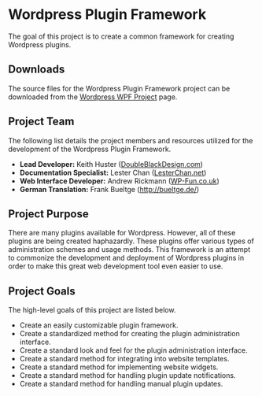 # Wordpress Plugin Framework #
The goal of this project is to create a common framework for creating Wordpress plugins.

## Downloads ##
The source files for the Wordpress Plugin Framework project can be downloaded from the [Wordpress WPF Project](http://wordpress.org/extend/plugins/wordpress-plugin-framework/) page.

## Project Team ##
The following list details the project members and resources utilized for the development of the Wordpress Plugin Framework.

  * **Lead Developer:** Keith Huster ([DoubleBlackDesign.com](http://www.doubleblackdesign.com))
  * **Documentation Specialist:** Lester Chan ([LesterChan.net](http://lesterchan.net))
  * **Web Interface Developer:** Andrew Rickmann ([WP-Fun.co.uk](http://www.wp-fun.co.uk))
  * **German Translation:** Frank Bueltge (http://bueltge.de/)

## Project Purpose ##
There are many plugins available for Wordpress. However, all of these plugins are being created haphazardly. These plugins offer various types of administration schemes and usage methods. This framework is an attempt to commonize the development and deployment of Wordpress plugins in order to make this great web development tool even easier to use.

## Project Goals ##
The high-level goals of this project are listed below.

  * Create an easily customizable plugin framework.
  * Create a standardized method for creating the plugin administration interface.
  * Create a standard look and feel for the plugin administration interface.
  * Create a standard method for integrating into website templates.
  * Create a standard method for implementing website widgets.
  * Create a standard method for handling plugin update notifications.
  * Create a standard method for handling manual plugin updates.